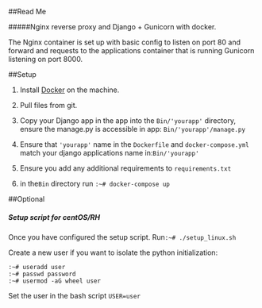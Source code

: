 ##Read Me


#####Nginx reverse proxy and Django + Gunicorn with docker.

The Nginx container is set up with basic config to listen on port 80 and forward and requests to the applications container that is running Gunicorn listening on port 8000.

##Setup 
1. Install 
[Docker](https://docs.docker.com/install/) on the machine.

2. Pull files from git.

3. Copy your Django app in the app into the `Bin/'yourapp'` directory, ensure the manage.py is accessible in app: `Bin/'yourapp'/manage.py`

4. Ensure that `'yourapp'` name in the `Dockerfile` and `docker-compose.yml`  match your django applications name in:`Bin/'yourapp'`

5. Ensure you add any additional requirements to `requirements.txt`

6. in the`Bin` directory run ` :~# docker-compose up `


##Optional

##### Setup script for centOS/RH

Once you have configured the setup script.
Run`:~# ./setup_linux.sh`

Create a new user if you want to isolate the python initialization:

    :~# useradd user
    :~# passwd password
    :~# usermod -aG wheel user

Set the user in the bash script ` USER=user ` 
